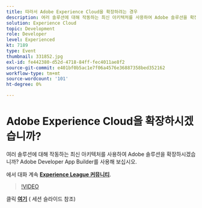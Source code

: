 ```yaml
---
title: 따라서 Adobe Experience Cloud을 확장하려는 경우
description: 여러 솔루션에 대해 작동하는 최신 아키텍처를 사용하여 Adobe 솔루션을 확장하시겠습니까? Adobe Developer App Builder를 사용해 보십시오. 이 세션은 Adobe Developers Live 컨텐츠 이벤트의 일부로 전달되었습니다.
solution: Experience Cloud
topic: Development
role: Developer
level: Experienced
kt: 7189
type: Event
thumbnail: 331852.jpg
exl-id: fe442380-d52d-4718-84ff-fec4011ae8f2
source-git-commit: e401bf0b5ac1e7f06a4576e36887358bed352162
workflow-type: tm+mt
source-wordcount: '101'
ht-degree: 0%

---
```


# Adobe Experience Cloud을 확장하시겠습니까?

여러 솔루션에 대해 작동하는 최신 아키텍처를 사용하여 Adobe 솔루션을 확장하시겠습니까? Adobe Developer App Builder를 사용해 보십시오.

에서 대화 계속 **[Experience League 커뮤니티](https://adobe.ly/36Yd3v6)**.

>[!VIDEO](https://video.tv.adobe.com/v/331852/?quality=12&learn=on&hidetitle=true)

클릭 **[여기](/help/adobe-developers-live/assets/extend-experience-cloud.pdf)** ( 세션 슬라이드 참조)
